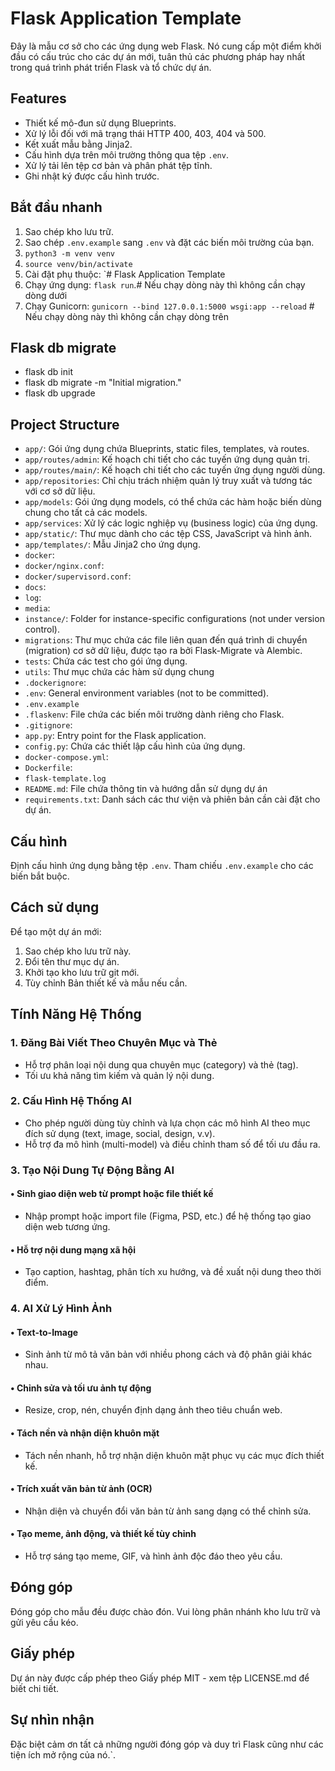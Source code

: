 # Flask Application Template
Đây là mẫu cơ sở cho các ứng dụng web Flask. Nó cung cấp một điểm khởi đầu có cấu trúc cho các dự án mới, tuân thủ các phương pháp hay nhất trong quá trình phát triển Flask và tổ chức dự án.

## Features
- Thiết kế mô-đun sử dụng Blueprints.
- Xử lý lỗi đối với mã trạng thái HTTP 400, 403, 404 và 500.
- Kết xuất mẫu bằng Jinja2.
- Cấu hình dựa trên môi trường thông qua tệp `.env`.
- Xử lý tải lên tệp cơ bản và phân phát tệp tĩnh.
- Ghi nhật ký được cấu hình trước.

## Bắt đầu nhanh
1. Sao chép kho lưu trữ.
2. Sao chép `.env.example` sang `.env` và đặt các biến môi trường của bạn.
3. `python3 -m venv venv`
4. `source venv/bin/activate`
5. Cài đặt phụ thuộc: `# Flask Application Template
6. Chạy ứng dụng: `flask run`.# Nếu chạy dòng này thì không cần chạy dòng dưới
7. Chạy Gunicorn: `gunicorn --bind 127.0.0.1:5000 wsgi:app --reload` # Nếu chạy dòng này thì không cần chạy dòng trên

## Flask db migrate
- flask db init
- flask db migrate -m "Initial migration."
- flask db upgrade

## Project Structure
- `app/`: Gói ứng dụng chứa Blueprints, static files, templates, và routes.
- `app/routes/admin`: Kế hoạch chi tiết cho các tuyến ứng dụng quản trị.
- `app/routes/main/`: Kế hoạch chi tiết cho các tuyến ứng dụng người dùng.
- `app/repositories`: Chỉ chịu trách nhiệm quản lý truy xuất và tương tác với cơ sở dữ liệu.
- `app/models`: Gói ứng dụng models, có thể chứa các hàm hoặc biến dùng chung cho tất cả các models.
- `app/services`: Xử lý các logic nghiệp vụ (business logic) của ứng dụng.
- `app/static/`: Thư mục dành cho các tệp CSS, JavaScript và hình ảnh.
- `app/templates/`: Mẫu Jinja2 cho ứng dụng.
- `docker`:
- `docker/nginx.conf`:
- `docker/supervisord.conf`:
- `docs`:
- `log`:
- `media`:
- `instance/`: Folder for instance-specific configurations (not under version control).
- `migrations`: Thư mục chứa các file liên quan đến quá trình di chuyển (migration) cơ sở dữ liệu, được tạo ra bởi Flask-Migrate và Alembic.
- `tests`: Chứa các test cho gói ứng dụng.
- `utils`: Thư mục chứa các hàm sử dụng chung
- `.dockerignore`:
- `.env`: General environment variables (not to be committed).
- `.env.example`
- `.flaskenv`: File chứa các biến môi trường dành riêng cho Flask.
- `.gitignore`: 
- `app.py`: Entry point for the Flask application.
- `config.py`: Chứa các thiết lập cấu hình của ứng dụng.
- `docker-compose.yml`:
- `Dockerfile`:
- `flask-template.log`
- `README.md`: File chứa thông tin và hướng dẫn sử dụng dự án
- `requirements.txt`: Danh sách các thư viện và phiên bản cần cài đặt cho dự án.

## Cấu hình
Định cấu hình ứng dụng bằng tệp `.env`. Tham chiếu `.env.example` cho các biến bắt buộc.

## Cách sử dụng
Để tạo một dự án mới:
1. Sao chép kho lưu trữ này.
2. Đổi tên thư mục dự án.
3. Khởi tạo kho lưu trữ git mới.
4. Tùy chỉnh Bản thiết kế và mẫu nếu cần.

## Tính Năng Hệ Thống
### 1. Đăng Bài Viết Theo Chuyên Mục và Thẻ
- Hỗ trợ phân loại nội dung qua chuyên mục (category) và thẻ (tag).
- Tối ưu khả năng tìm kiếm và quản lý nội dung.

### 2. Cấu Hình Hệ Thống AI
- Cho phép người dùng tùy chỉnh và lựa chọn các mô hình AI theo mục đích sử dụng (text, image, social, design, v.v).
- Hỗ trợ đa mô hình (multi-model) và điều chỉnh tham số để tối ưu đầu ra.

### 3. Tạo Nội Dung Tự Động Bằng AI

#### • Sinh giao diện web từ prompt hoặc file thiết kế
- Nhập prompt hoặc import file (Figma, PSD, etc.) để hệ thống tạo giao diện web tương ứng.

#### • Hỗ trợ nội dung mạng xã hội
- Tạo caption, hashtag, phân tích xu hướng, và đề xuất nội dung theo thời điểm.

### 4. AI Xử Lý Hình Ảnh

#### • Text-to-Image
- Sinh ảnh từ mô tả văn bản với nhiều phong cách và độ phân giải khác nhau.

#### • Chỉnh sửa và tối ưu ảnh tự động
- Resize, crop, nén, chuyển định dạng ảnh theo tiêu chuẩn web.

#### • Tách nền và nhận diện khuôn mặt
- Tách nền nhanh, hỗ trợ nhận diện khuôn mặt phục vụ các mục đích thiết kế.

#### • Trích xuất văn bản từ ảnh (OCR)
- Nhận diện và chuyển đổi văn bản từ ảnh sang dạng có thể chỉnh sửa.

#### • Tạo meme, ảnh động, và thiết kế tùy chỉnh
- Hỗ trợ sáng tạo meme, GIF, và hình ảnh độc đáo theo yêu cầu.


## Đóng góp
Đóng góp cho mẫu đều được chào đón. Vui lòng phân nhánh kho lưu trữ và gửi yêu cầu kéo.

## Giấy phép
Dự án này được cấp phép theo Giấy phép MIT - xem tệp LICENSE.md để biết chi tiết.

## Sự nhìn nhận
Đặc biệt cảm ơn tất cả những người đóng góp và duy trì Flask cũng như các tiện ích mở rộng của nó.`.



